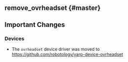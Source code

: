 remove_ovrheadset {#master}
-----------------

## Important Changes

### Devices

* The `ovrheadset` device driver was moved to
  https://github.com/robotology/yarp-device-ovrheadset

